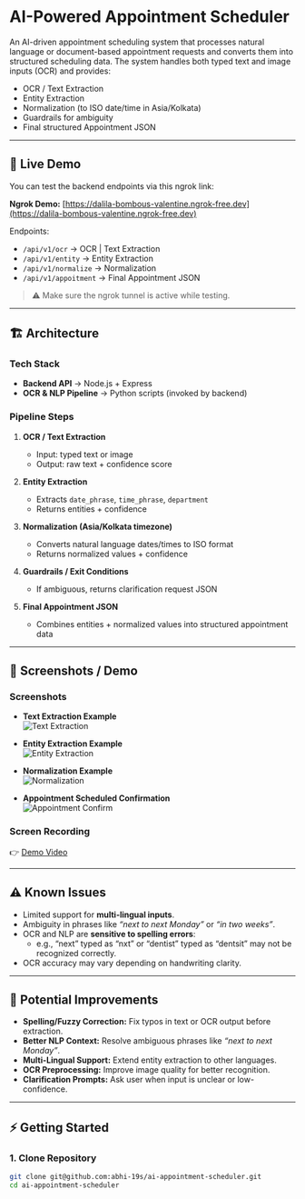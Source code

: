 # AI-Powered Appointment Scheduler  

An AI-driven appointment scheduling system that processes  natural language or document-based appointment requests and converts them into structured scheduling data. 
The system handles both typed text and image inputs (OCR) and provides:  
- OCR / Text Extraction  
- Entity Extraction  
- Normalization (to ISO date/time in Asia/Kolkata)  
- Guardrails for ambiguity  
- Final structured Appointment JSON  

---

## 🚀 Live Demo

You can test the backend endpoints via this ngrok link:  

**Ngrok Demo:** [https://dalila-bombous-valentine.ngrok-free.dev](https://dalila-bombous-valentine.ngrok-free.dev)

Endpoints:

- `/api/v1/ocr` → OCR | Text Extraction  
- `/api/v1/entity` → Entity Extraction  
- `/api/v1/normalize` → Normalization  
- `/api/v1/appoitment` → Final Appointment JSON  

> ⚠️ Make sure the ngrok tunnel is active while testing.

---

## 🏗️ Architecture  

### Tech Stack  
- **Backend API** → Node.js + Express  
- **OCR & NLP Pipeline** → Python scripts (invoked by backend)   

### Pipeline Steps  
1. **OCR / Text Extraction**  
   - Input: typed text or image  
   - Output: raw text + confidence score  

2. **Entity Extraction**  
   - Extracts `date_phrase`, `time_phrase`, `department`  
   - Returns entities + confidence  

3. **Normalization (Asia/Kolkata timezone)**  
   - Converts natural language dates/times to ISO format  
   - Returns normalized values + confidence  

4. **Guardrails / Exit Conditions**  
   - If ambiguous, returns clarification request JSON  

5. **Final Appointment JSON**  
   - Combines entities + normalized values into structured appointment data  



---
## 📸 Screenshots / Demo  

### Screenshots  
- **Text Extraction Example**  
  ![Text Extraction](https://drive.google.com/uc?export=view&id=1uJzpdHizKAsHK0Ki2idaLVCHMyhgw_zU)  

- **Entity Extraction Example**  
  ![Entity Extraction](https://drive.google.com/uc?export=view&id=1D_c5MrZtvF5NlNu9HRUJKbs3uflusATb)  

- **Normalization Example**  
  ![Normalization](https://drive.google.com/uc?export=view&id=1zE-wmAIxcJsUzL40ZSJvFzyCUzEoeGXs)  

- **Appointment Scheduled Confirmation**  
  ![Appointment Confirm](https://drive.google.com/uc?export=view&id=1Pb5AcVK43uywmNv1gqTNHrWV5Jr-wwlm)  

### Screen Recording  
👉 [Demo Video](https://drive.google.com/file/d/11uhJBQzGjjziS6_xIEsPD8lb6VOFC01c/view?usp=drive_link)  

---

## ⚠️ Known Issues  
- Limited support for **multi-lingual inputs**.  
- Ambiguity in phrases like *“next to next Monday”* or *“in two weeks”*.  
- OCR and NLP are **sensitive to spelling errors**:
  - e.g., “next” typed as “nxt” or “dentist” typed as “dentsit” may not be recognized correctly.  
- OCR accuracy may vary depending on handwriting clarity.  


---


## 🚀 Potential Improvements  
- **Spelling/Fuzzy Correction:** Fix typos in text or OCR output before extraction.  
- **Better NLP Context:** Resolve ambiguous phrases like *“next to next Monday”*.  
- **Multi-Lingual Support:** Extend entity extraction to other languages.  
- **OCR Preprocessing:** Improve image quality for better recognition.  
- **Clarification Prompts:** Ask user when input is unclear or low-confidence.  

---

## ⚡ Getting Started  

### 1. Clone Repository  
```bash
git clone git@github.com:abhi-19s/ai-appointment-scheduler.git
cd ai-appointment-scheduler
